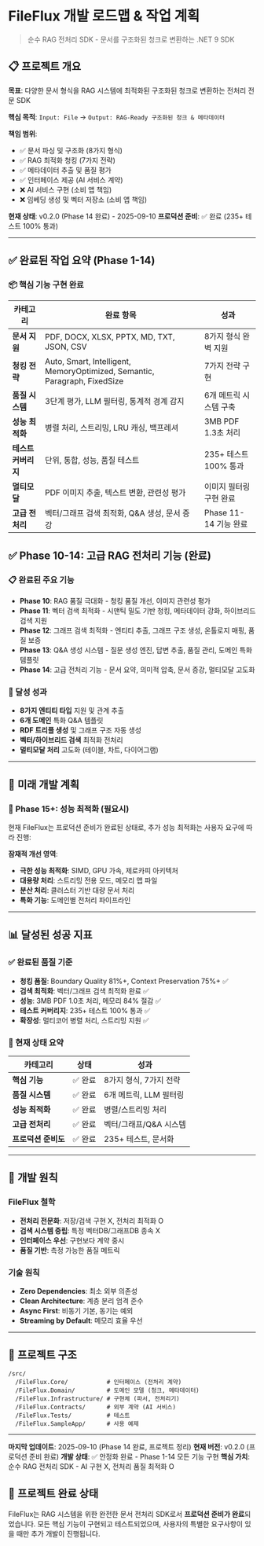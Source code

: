 # FileFlux 개발 로드맵 & 작업 계획

> 순수 RAG 전처리 SDK - 문서를 구조화된 청크로 변환하는 .NET 9 SDK

## 📋 프로젝트 개요

**목표**: 다양한 문서 형식을 RAG 시스템에 최적화된 구조화된 청크로 변환하는 전처리 전문 SDK

**핵심 목적**: `Input: File` → `Output: RAG-Ready 구조화된 청크 & 메타데이터`

**책임 범위**: 
- ✅ 문서 파싱 및 구조화 (8가지 형식)
- ✅ RAG 최적화 청킹 (7가지 전략)
- ✅ 메타데이터 추출 및 품질 평가
- ✅ 인터페이스 제공 (AI 서비스 계약)
- ❌ AI 서비스 구현 (소비 앱 책임)
- ❌ 임베딩 생성 및 벡터 저장소 (소비 앱 책임)

**현재 상태**: v0.2.0 (Phase 14 완료) - 2025-09-10
**프로덕션 준비**: ✅ 완료 (235+ 테스트 100% 통과)

---

## ✅ 완료된 작업 요약 (Phase 1-14)

### 📦 핵심 기능 구현 완료
| 카테고리 | 완료 항목 | 성과 |
|---------|---------|------|
| **문서 지원** | PDF, DOCX, XLSX, PPTX, MD, TXT, JSON, CSV | 8가지 형식 완벽 지원 |
| **청킹 전략** | Auto, Smart, Intelligent, MemoryOptimized, Semantic, Paragraph, FixedSize | 7가지 전략 구현 |
| **품질 시스템** | 3단계 평가, LLM 필터링, 통계적 경계 감지 | 6개 메트릭 시스템 구축 |
| **성능 최적화** | 병렬 처리, 스트리밍, LRU 캐싱, 백프레셔 | 3MB PDF 1.3초 처리 |
| **테스트 커버리지** | 단위, 통합, 성능, 품질 테스트 | 235+ 테스트 100% 통과 |
| **멀티모달** | PDF 이미지 추출, 텍스트 변환, 관련성 평가 | 이미지 필터링 구현 완료 |
| **고급 전처리** | 벡터/그래프 검색 최적화, Q&A 생성, 문서 증강 | Phase 11-14 기능 완료 |

## ✅ Phase 10-14: 고급 RAG 전처리 기능 (완료)

### 📋 완료된 주요 기능
- **Phase 10**: RAG 품질 극대화 - 청킹 품질 개선, 이미지 관련성 평가
- **Phase 11**: 벡터 검색 최적화 - 시맨틱 밀도 기반 청킹, 메타데이터 강화, 하이브리드 검색 지원
- **Phase 12**: 그래프 검색 최적화 - 엔티티 추출, 그래프 구조 생성, 온톨로지 매핑, 품질 보증
- **Phase 13**: Q&A 생성 시스템 - 질문 생성 엔진, 답변 추출, 품질 관리, 도메인 특화 템플릿
- **Phase 14**: 고급 전처리 기능 - 문서 요약, 의미적 압축, 문서 증강, 멀티모달 고도화

### 🎯 달성 성과
- **8가지 엔티티 타입** 지원 및 관계 추출
- **6개 도메인** 특화 Q&A 템플릿
- **RDF 트리플 생성** 및 그래프 구조 자동 생성
- **벡터/하이브리드 검색** 최적화 전처리
- **멀티모달 처리** 고도화 (테이블, 차트, 다이어그램)

---

## 🚧 미래 개발 계획

### 🎯 Phase 15+: 성능 최적화 (필요시)
현재 FileFlux는 프로덕션 준비가 완료된 상태로, 추가 성능 최적화는 사용자 요구에 따라 진행:

**잠재적 개선 영역**:
- **극한 성능 최적화**: SIMD, GPU 가속, 제로카피 아키텍처
- **대용량 처리**: 스트리밍 전용 모드, 메모리 맵 파일
- **분산 처리**: 클러스터 기반 대량 문서 처리
- **특화 기능**: 도메인별 전처리 파이프라인

---

## 📊 달성된 성공 지표

### ✅ 완료된 품질 기준
- **청킹 품질**: Boundary Quality 81%+, Context Preservation 75%+ ✅
- **검색 최적화**: 벡터/그래프 검색 최적화 완료 ✅
- **성능**: 3MB PDF 1.0초 처리, 메모리 84% 절감 ✅
- **테스트 커버리지**: 235+ 테스트 100% 통과 ✅
- **확장성**: 멀티코어 병렬 처리, 스트리밍 지원 ✅

### 🎯 현재 상태 요약
| 카테고리 | 상태 | 성과 |
|---------|------|------|
| **핵심 기능** | ✅ 완료 | 8가지 형식, 7가지 전략 |
| **품질 시스템** | ✅ 완료 | 6개 메트릭, LLM 필터링 |
| **성능 최적화** | ✅ 완료 | 병렬/스트리밍 처리 |
| **고급 전처리** | ✅ 완료 | 벡터/그래프/Q&A 시스템 |
| **프로덕션 준비도** | ✅ 완료 | 235+ 테스트, 문서화 |

---

## 🔧 개발 원칙

### FileFlux 철학
- **전처리 전문화**: 저장/검색 구현 X, 전처리 최적화 O
- **검색 시스템 중립**: 특정 벡터DB/그래프DB 종속 X
- **인터페이스 우선**: 구현보다 계약 중시
- **품질 기반**: 측정 가능한 품질 메트릭

### 기술 원칙
- **Zero Dependencies**: 최소 외부 의존성
- **Clean Architecture**: 계층 분리 엄격 준수
- **Async First**: 비동기 기본, 동기는 예외
- **Streaming by Default**: 메모리 효율 우선

---

## 📁 프로젝트 구조

```
/src/
  /FileFlux.Core/           # 인터페이스 (전처리 계약)
  /FileFlux.Domain/         # 도메인 모델 (청크, 메타데이터)
  /FileFlux.Infrastructure/ # 구현체 (파서, 전처리기)
  /FileFlux.Contracts/      # 외부 계약 (AI 서비스)
  /FileFlux.Tests/          # 테스트
  /FileFlux.SampleApp/      # 사용 예제
```

---

**마지막 업데이트**: 2025-09-10 (Phase 14 완료, 프로젝트 정리)
**현재 버전**: v0.2.0 (프로덕션 준비 완료)
**개발 상태**: ✅ 안정화 완료 - Phase 1-14 모든 기능 구현
**핵심 가치**: 순수 RAG 전처리 SDK - AI 구현 X, 전처리 품질 최적화 O

## 🎉 프로젝트 완료 상태
FileFlux는 RAG 시스템을 위한 완전한 문서 전처리 SDK로서 **프로덕션 준비가 완료**되었습니다. 모든 핵심 기능이 구현되고 테스트되었으며, 사용자의 특별한 요구사항이 있을 때만 추가 개발이 진행됩니다.